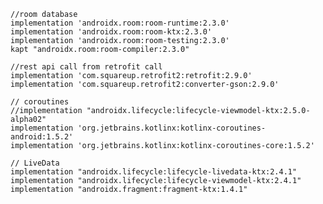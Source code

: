 

    //room database
    implementation 'androidx.room:room-runtime:2.3.0'
    implementation 'androidx.room:room-ktx:2.3.0'
    implementation 'androidx.room:room-testing:2.3.0'
    kapt "androidx.room:room-compiler:2.3.0"

    //rest api call from retrofit call
    implementation 'com.squareup.retrofit2:retrofit:2.9.0'
    implementation 'com.squareup.retrofit2:converter-gson:2.9.0'

    // coroutines
    //implementation "androidx.lifecycle:lifecycle-viewmodel-ktx:2.5.0-alpha02"
    implementation 'org.jetbrains.kotlinx:kotlinx-coroutines-android:1.5.2'
    implementation 'org.jetbrains.kotlinx:kotlinx-coroutines-core:1.5.2'

    // LiveData
    implementation "androidx.lifecycle:lifecycle-livedata-ktx:2.4.1"
    implementation "androidx.lifecycle:lifecycle-viewmodel-ktx:2.4.1"
    implementation "androidx.fragment:fragment-ktx:1.4.1"
